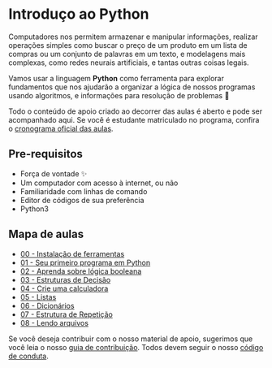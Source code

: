 # Introduço ao Python

Computadores nos permitem armazenar e manipular informações, realizar operações simples como buscar o preço de um produto em um lista de compras ou um conjunto de palavras em um texto, e modelagens mais complexas, como redes neurais artificiais, e tantas outras coisas legais.

Vamos usar a linguagem **Python** como ferramenta para explorar fundamentos que nos ajudarão a organizar a lógica de nossos programas usando algoritmos, e informações para resolução de problemas :rocket:

Todo o conteúdo de apoio criado ao decorrer das aulas é aberto e pode ser acompanhado aqui. Se você é estudante matriculado no programa, confira o [cronograma oficial das aulas](https://docs.google.com/document/d/105rl_wwvvyoIO2EDXPLd5T1HeKxWszM4iZIN91lvt5g/edit?usp=sharing). 

## Pre-requisitos
* Força de vontade :sparkles:
* Um computador com acesso à internet, ou não
* Familiaridade com linhas de comando
* Editor de códigos de sua preferência
* Python3

## Mapa de aulas
* [00 - Instalação de ferramentas](capitulos/00/aula.md)
* [01 - Seu primeiro programa em Python](capitulos/01/aula.md)
* [02 - Aprenda sobre lógica booleana](capitulos/02)
* [03 - Estruturas de Decisão](capitulos/03)
* [04 - Crie uma calculadora](capitulos/04)
* [05 - Listas](capitulos/05)
* [06 - Dicionários](capitulos/06)
* [07 - Estrutura de Repetição](capitulos/07)
* [08 - Lendo arquivos](capitulos/08)

Se você deseja contribuir com o nosso material de apoio, sugerimos que você leia o nosso [guia de contribuição](CONTRIBUTING.md). Todos devem seguir o nosso [código de conduta](CODE_OF_CONDUCT.md).

